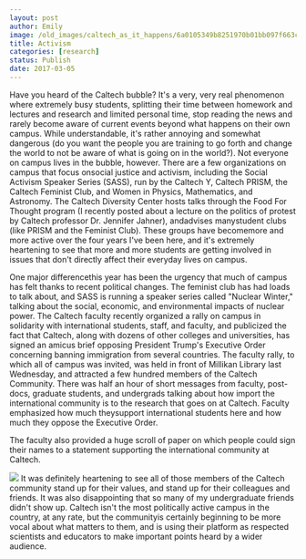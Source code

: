 ```yaml
---
layout: post
author: Emily
image: /old_images/caltech_as_it_happens/6a0105349b8251970b01bb097f663c970d.jpg
title: Activism
categories: [research]
status: Publish
date: 2017-03-05
---
```



Have you heard of the Caltech bubble? It's a very, very real phenomenon where extremely busy students, splitting their time between homework and lectures and research and limited personal time, stop reading the news and rarely become aware of current events beyond what happens on their own campus. While understandable, it's rather annoying and somewhat dangerous (do you want the people you are training to go forth and change the world to not be aware of what is going on in the world?). Not everyone on campus lives in the bubble, however. There are a few organizations on campus that focus onsocial justice and activism, including the Social Activism Speaker Series (SASS), run by the Caltech Y, Caltech PRISM, the Caltech Feminist Club, and Women in Physics, Mathematics, and Astronomy. The Caltech Diversity Center hosts talks through the Food For Thought program (I recently posted about a lecture on the politics of protest by Caltech professor Dr. Jennifer Jahner), andadvises manystudent clubs (like PRISM and the Feminist Club). These groups have becomemore and more active over the four years I've been here, and it's extremely heartening to see that more and more students are getting involved in issues that don't directly affect their everyday lives on campus.

One major differencethis year has been the urgency that much of campus has felt thanks to recent political changes. The feminist club has had loads to talk about, and SASS is running a speaker series called "Nuclear Winter," talking about the social, economic, and environmental impacts of nuclear power. The Caltech faculty recently organized a rally on campus in solidarity with international students, staff, and faculty, and publicized the fact that Caltech, along with dozens of other colleges and universities, has signed an amicus brief opposing President Trump's Executive Order concerning banning immigration from several countries. The faculty rally, to which all of campus was invited, was held in front of Millikan Library last Wednesday, and attracted a few hundred members of the Caltech Community. There was half an hour of short messages from faculty, post-docs, graduate students, and undergrads talking about how import the international community is to the research that goes on at Caltech. Faculty emphasized how much theysupport international students here and how much they oppose the Executive Order.

The faculty also provided a huge scroll of paper on which people could sign their names to a statement supporting the international community at Caltech.


![](/old_images/caltech_as_it_happens/6a0105349b8251970b01b7c8dc4031970b.jpg)
It was definitely heartening to see all of those members of the Caltech community stand up for their values, and stand up for their colleagues and friends. It was also disappointing that so many of my undergraduate friends didn't show up. Caltech isn't the most politically active campus in the country, at any rate, but the communityis certainly beginning to be more vocal about what matters to them, and is using their platform as respected scientists and educators to make important points heard by a wider audience.

